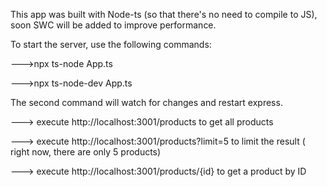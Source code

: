 This app was built with Node-ts (so that there's no need to compile to JS), soon SWC will be added to improve performance.

To start the server, use the following commands:

--->npx ts-node App.ts

--->npx ts-node-dev App.ts

The second command will watch for changes and restart express.

---> execute http://localhost:3001/products to get all products

---> execute http://localhost:3001/products?limit=5 to limit the result ( right now, there are only 5 products)

---> execute http://localhost:3001/products/{id} to get a product by ID

